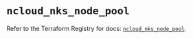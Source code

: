 # `ncloud_nks_node_pool`

Refer to the Terraform Registry for docs: [`ncloud_nks_node_pool`](https://registry.terraform.io/providers/navercloudplatform/ncloud/4.0.4/docs/resources/nks_node_pool).
